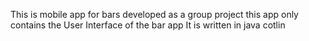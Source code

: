 This is mobile app for bars developed as a group project
this app only contains the User Interface of the bar app
It is written in java cotlin
